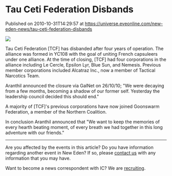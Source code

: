 # Tau Ceti Federation Disbands
Published on 2010-10-31T14:29:57 at https://universe.eveonline.com/new-eden-news/tau-ceti-federation-disbands

![](http://www.eve-ic.net/media/assets/icarticlebanner.png)  
  
Tau Ceti Federation [TCF] has disbanded after four years of operation. The alliance was formed in YC108 with the goal of uniting French capsuleers under one alliance. At the time of closing, [TCF] had four corporations in the alliance including Le Cercle, Epsilon Lyr, Blue Sun, and Nemesis. Previous member corporations included Alcatraz Inc., now a member of Tactical Narcotics Team.  
  
Aranthil announced the closure via GalNet on 26/10/10; "We were decaying from a few months, becoming a shadow of our former self. Yesterday the leadership council decided this should end."  
  
A majority of [TCF]'s previous corporations have now joined Goonswarm Federation, a member of the Northern Coalition.  
  
In conclusion Aranthil announced that "We want to keep the memories of every hearth beating moment, of every breath we had together in this long adventure with our friends."

* * *

Are you affected by the events in this article? Do you have information regarding another event in New Eden? If so, please [contact us](http://www.eveonline.com/news.asp?a=submitrp) with any information that you may have.  
  
Want to become a news correspondent with IC? We are [recruiting](http://www.eveonline.com/isd.asp).
